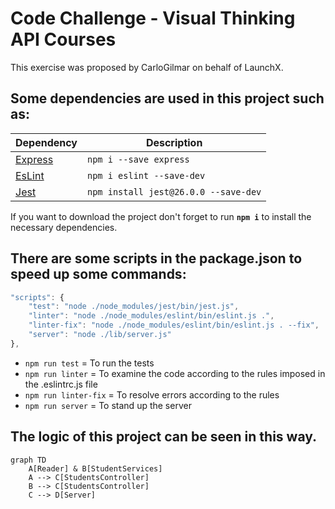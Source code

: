 # Code Challenge - Visual Thinking API Courses

This exercise was proposed by CarloGilmar on behalf of LaunchX.

## Some dependencies are used in this project such as: 
| Dependency | Description |
|---|---|
| [Express](https://www.npmjs.com/package/express) | `npm i --save express` |
| [EsLint](https://jestjs.io/) | `npm i eslint --save-dev` |
| [Jest](https://eslint.org/) | `npm install jest@26.0.0 --save-dev` |

If you want to download the project don't forget to run **`npm i`** to install the necessary dependencies.

## There are some scripts in the package.json to speed up some commands:
```javascript
"scripts": {
    "test": "node ./node_modules/jest/bin/jest.js",
    "linter": "node ./node_modules/eslint/bin/eslint.js .",
    "linter-fix": "node ./node_modules/eslint/bin/eslint.js . --fix",
    "server": "node ./lib/server.js"
},
```

- `npm run test` = To run the tests
- `npm run linter` = To examine the code according to the rules imposed in the .eslintrc.js file
- `npm run linter-fix` = To resolve errors according to the rules
- `npm run server` = To stand up the server

## The logic of this project can be seen in this way.

```mermaid
graph TD
    A[Reader] & B[StudentServices]
    A --> C[StudentsController]
    B --> C[StudentsController]
    C --> D[Server]
```
